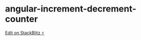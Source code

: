 # angular-increment-decrement-counter

[Edit on StackBlitz ⚡️](https://stackblitz.com/edit/angular-jajteb)
